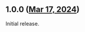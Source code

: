 ## 1.0.0 ([Mar 17, 2024](https://github.com/ramensoftware/windhawk-mods/blob/9f13ec63f3423f6210960e7915e98a57b21bf5b7/mods/classic-list-group-fix.wh.cpp))

Initial release.
